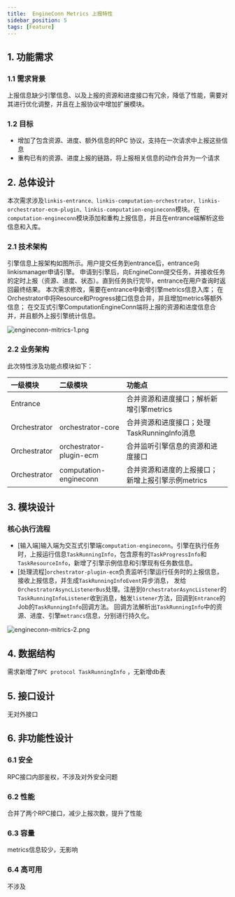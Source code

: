 ```yaml
---
title:  EngineConn Metrics 上报特性
sidebar_position: 5
tags: [Feature]
---
```



## 1. 功能需求

### 1.1 需求背景

 上报信息缺少引擎信息、以及上报的资源和进度接口有冗余，降低了性能，需要对其进行优化调整，并且在上报协议中增加扩展模块。

### 1.2 目标

- 增加了包含资源、进度、额外信息的RPC 协议，支持在一次请求中上报这些信息
- 重构已有的资源、进度上报的链路，将上报相关信息的动作合并为一个请求

## 2. 总体设计

本次需求涉及`linkis-entrance、linkis-computation-orchestrator、linkis-orchestrator-ecm-plugin、linkis-computation-engineconn`模块。在`computation-engineconn`模块添加和重构上报信息，并且在entrance端解析这些信息和入库。

### 2.1 技术架构

引擎信息上报架构如图所示。用户提交任务到entrance后，entrance向linkismanager申请引擎。
申请到引擎后，向EngineConn提交任务，并接收任务的定时上报（资源、进度、状态）。直到任务执行完毕，entrance在用户查询时返回最终结果。
本次需求修改，需要在entrance中新增引擎metrics信息入库；
在Orchestrator中将Resource和Progress接口信息合并，并且增加metrics等额外信息；
在交互式引擎ComputationEngineConn端将上报的资源和进度信息合并，并且额外上报引擎统计信息。

![engineconn-mitrics-1.png](/Images-zh/Architecture/EngineConn/engineconn-mitrics-1.png)

### 2.2 业务架构

此次特性涉及功能点模块如下：

|  一级模块 | 二级模块  | 功能点  |
| :------------ | :------------ | :------------ |
|  Entrance |   | 合并资源和进度接口；解析新增引擎metrics  |
|  Orchestrator |  orchestrator-core |  合并资源和进度接口；处理TaskRunningInfo消息 |
| Orchestrator  | orchestrator-plugin-ecm | 合并监听引擎信息的资源和进度接口 |
| Orchestrator  | computation-engineconn  | 合并资源和进度的上报接口；新增上报引擎示例metrics |

## 3. 模块设计

### 核心执行流程

- [输入端]输入端为交互式引擎端`computation-engineconn`。引擎在执行任务时，上报运行信息`TaskRunningInfo`，包含原有的`TaskProgressInfo`和`TaskResourceInfo`，新增了引擎示例信息和引擎现有任务数信息。
- [处理流程]`orchestrator-plugin-ecm`负责监听引擎运行任务时的上报信息，接收上报信息，并生成`TaskRunningInfoEvent`异步消息，
发给`OrchestratorAsyncListenerBus`处理。注册到`OrchestratorAsyncListener`的`TaskRunningInfoListener`收到消息，触发`listener`方法，回调到`Entrance`的Job的`TaskRunningInfo`回调方法。
回调方法解析出`TaskRunningInfo`中的资源、进度、引擎`metrancs`信息，分别进行持久化。

![engineconn-mitrics-2.png](/Images-zh/Architecture/EngineConn/engineconn-mitrics-2.png)

## 4. 数据结构

需求新增了`RPC protocol TaskRunningInfo` ，无新增db表

## 5. 接口设计

无对外接口

## 6. 非功能性设计

### 6.1 安全

RPC接口内部鉴权，不涉及对外安全问题

### 6.2 性能

合并了两个RPC接口，减少上报次数，提升了性能

### 6.3 容量

metrics信息较少，无影响

### 6.4 高可用

不涉及
